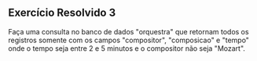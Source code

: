 ## Exercício Resolvido 3
Faça uma consulta no banco de dados "orquestra" que retornam todos os registros somente com os campos "compositor", "composicao" e "tempo" onde o tempo seja entre 2 e 5 minutos e o compositor não seja "Mozart".
